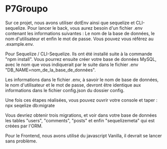 # P7Groupo

Sur ce projet, nous avons utiliser dotEnv ainsi que sequelize et CLI-sequelize.
Pour lancer le back, vous aurez besoin d'un fichier .env contenant les informations suivantes :
Le nom de la base de données, le nom d'utilisateur et enfin le mot de passe.
Vous pouvez vous référez au .example.env.

Pour Sequelize / CLI-Sequelize. Ils ont été installé suite à la commande "npm install".
Vous pourrez ensuite créer votre base de données MySQL, avec le nom que vous indiquerait par le suite dans le fichier .env "DB_NAME=nom_de_la_base_de_données".

Les informations dans le fichier .env, à savoir le nom de base de données, le nom d'utilisateur et le mot de passe, devront être identique aux informations dans le fichier config.json du dossier config.

Une fois ces étapes réalisées, vous pouvez ouvrir votre console et taper : npx seqelize db:migrate

Vous devriez obtenir trois migrations, et voir dans votre base de données les tables "users", "comments", "posts" et enfin "sequelizemeta" qui est créées par l'ORM.

Pour le Frontend, nous avons utilisé du javascript Vanilla, il devrait se lancer sans problème.

